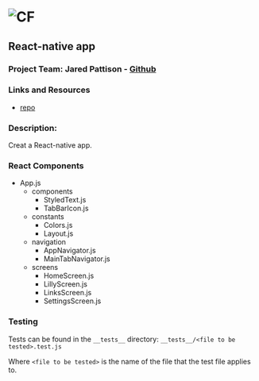 ![CF](http://i.imgur.com/7v5ASc8.png) 
=================================================

## React-native app

### Project Team: Jared Pattison - [Github](https://github.com/jaredpattison)


### Links and Resources
* [repo](https://github.com/jaredpattison/ijared)

### Description:
Creat a React-native app. 


### React Components
* App.js
  * components
    * StyledText.js
    * TabBarIcon.js
  * constants
    * Colors.js
    * Layout.js
  * navigation
    * AppNavigator.js
    * MainTabNavigator.js
  * screens
    * HomeScreen.js
    * LillyScreen.js
    * LinksScreen.js
    * SettingsScreen.js




### Testing
Tests can be found in the `__tests__` directory:
`__tests__/<file to be tested>.test.js`

Where `<file to be tested>` is the name of the file that the test file applies to.

